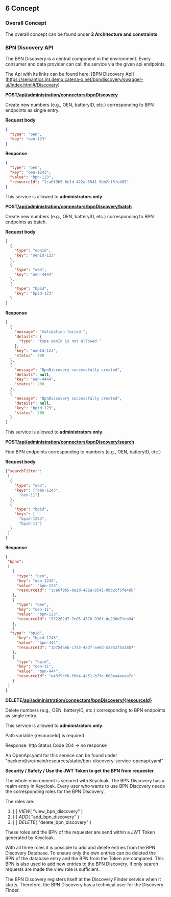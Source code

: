 ## 6 Concept

### Overall Concept

The overall concept can be found under **2 Architecture and
constraints**.

### BPN Discovery API

The BPN Discovery is a central component in the environment. Every
consumer and data provider can call ths service via the given api
endpoints.

The Api with its links can be found here: [BPN Discovery Api] (https://semantics.int.demo.catena-x.net/bpndiscovery/swagger-ui/index.html#/Discovery)


**POST[/api/administration/connectors/bpnDiscovery](https://semantics.int.demo.catena-x.net/bpndiscovery/swagger-ui/index.html#/Discovery/PostBpnDiscovery)**

Create new numbers (e.g., OEN, batteryID, etc.) corresponding to BPN
endpoints as single entry.

<b> Request body </b>

```json
{
  "type": "oen",
  "key": "oen-123"
}
```
<b> Response </b>

```json
{
  "type": "oen",
  "key": "oen-1243",
  "value": "bpn-123",
  "resourceId": "1ca6f9b5-8e1d-422a-8541-9bb2cf5fe485"
}
```
This service is allowed to **administrators only**.


**POST[/api/administration/connectors/bpnDiscovery/batch](https://semantics.int.demo.catena-x.net/bpndiscovery/swagger-ui/index.html#/Discovery/PostBatchBpnDiscovery)**

Create new numbers (e.g., OEN, batteryID, etc.) corresponding to BPN
endpoints as batch.

<b> Request body </b>

```json 
[
  {
    "type": "oenId", 
    "key": "oenId-123"
  }, 
  {
    "type": "oen", 
    "key": "oen-4444"
  }, 
  {
    "type": "bpid", 
    "key": "bpid-123"
  }
]
```

<b> Response </b>

```json
[
  {
    "message": "Validation failed.",
    "details": {
      "type": "type oenId is not allowed."
    }, 
    "key": "oenId-123", 
    "status": 400
  }, 
  {
    "message": "BpnDiscovery successfully created", 
    "details": null, 
    "key": "oen-4444", 
    "status": 200
  }, 
  {
    "message": "BpnDiscovery successfully created", 
    "details": null, 
    "key": "bpid-123", 
    "status": 200
  }
]
```

This service is allowed to **administrators only**.


**POST[/api/administration/connectors/bpnDiscovery/search](https://semantics.int.demo.catena-x.net/bpndiscovery/swagger-ui/index.html#/Discovery/GetBpnDiscoveries)**

Find BPN endpoints corresponding to numbers (e.g., OEN, batteryID, etc.)

<b> Request body </b>

```json
{"searchFilter": 
 [
  {
    "type": "oen", 
    "keys": ["oen-1243",
      "oen-11"]
  }, 
  {
    "type": "bpid", 
    "keys": [
      "bpid-1243", 
      "bpid-11"]
  }
 ]
}
```

<b> Response </b>

```json
{
 "bpns": 
 [
   {
     "type": "oen", 
     "key": "oen-1243", 
     "value": "bpn-123", 
     "resourceId": "1ca6f9b5-8e1d-422a-8541-9bb2cf5fe485"
   },
   {
     "type": "oen", 
     "key": "oen-11", 
     "value": "bpn-123",
     "resourceId": "972262d7-7e05-4578-936f-de236d7feb94"
   }, 
   {
  "type": "bpid", 
     "key": "bpid-1243", 
     "value": "bpn-444", 
     "resourceId": "1b754aeb-c753-4adf-ae6d-52842f5a38b7"
   }, 
   {
     "type": "bpid", 
     "key": "oen-11", 
     "value": "bpn-444", 
     "resourceId": "e43f9cf8-f0d4-4c51-b7fe-b68ea4aeea7c"
   }
 ]
}
```

**DELETE[/api/administration/connectors/bpnDiscovery/{resourceId}](https://semantics.int.demo.catena-x.net/bpndiscovery/swagger-ui/index.html#/Discovery/DeleteBpnDiscoveryById)**

Delete numbers (e.g., OEN, batteryID, etc.) corresponding to BPN
endpoints as single entry.

This service is allowed to **administrators only**.

Path variable {resourceId} is required

Response: http Status Code 204 -> no response

An OpenApi.yaml for this service can be found under
"backend/src/main/resources/static/bpn-discovery-service-openapi.yaml"

**Security / Safety / Use the JWT Token to get the BPN from requester**

The whole environment is secured with Keycloak. The BPN Discovery has a
realm entry in Keycloak. Every user who wants to use BPN Discovery needs
the corresponding roles for the BPN Discovery.

The roles are:

1. [ ] *VIEW*( "view_bpn_discovery" )
2. [ ] *ADD*( "add_bpn_discovery" )
3. [ ] *DELETE*( "delete_bpn_discovery" )

These roles and the BPN of the requester are send within a JWT Token
generated by Keycloak.

With all three roles it is possible to add and delete entries from the
BPN Discovery Database. To ensure only the own entries can be deleted
the BPN of the database entry and the BPN from the Token are compared.
This BPN is also used to add new entries to the BPN Discovery.
If only search requests are made the view role is sufficient.

The BPN Discovery registers itself at the Discovery Finder service when
it starts. Therefore, the BPN Discovery has a technical user for the
Discovery Finder.